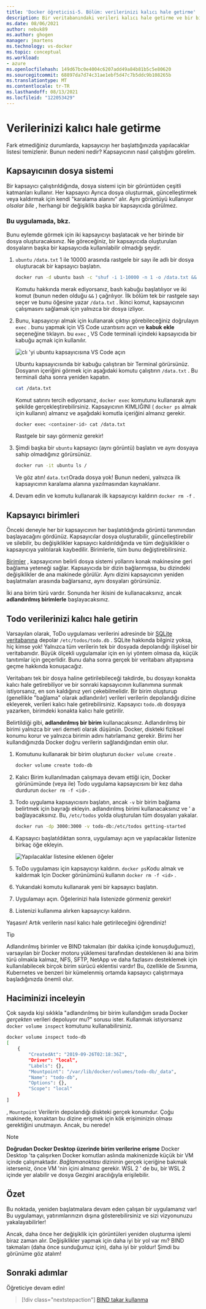 ```yaml
---
title: 'Docker öğreticisi-5. Bölüm: verilerinizi kalıcı hale getirme'
description: Bir veritabanındaki verileri kalıcı hale getirme ve bir birim bağlayarak dizinleri bir kapsayıcıya paylaşma hakkında bilgi edinin.
ms.date: 08/06/2021
author: nebuk89
ms.author: ghogen
manager: jmartens
ms.technology: vs-docker
ms.topic: conceptual
ms.workload:
- azure
ms.openlocfilehash: 149d67bc0e4004c6207add49a84b81b5c5e80620
ms.sourcegitcommit: 68897da7d74c31ae1ebf5d47c7b5ddc9b108265b
ms.translationtype: MT
ms.contentlocale: tr-TR
ms.lasthandoff: 08/13/2021
ms.locfileid: "122053429"
---
```

# <a name="persist-your-data"></a>Verilerinizi kalıcı hale getirme

Fark etmediğiniz durumlarda, kapsayıcıyı her başlattığınızda yapılacaklar listesi temizlenir. Bunun nedeni nedir? Kapsayıcının nasıl çalıştığını görelim.

## <a name="the-containers-filesystem"></a>Kapsayıcının dosya sistemi

Bir kapsayıcı çalıştırıldığında, dosya sistemi için bir görüntüden çeşitli katmanları kullanır. Her kapsayıcı Ayrıca dosya oluşturmak, güncelleştirmek veya kaldırmak için kendi "karalama alanını" alır. Aynı görüntüyü kullanıyor *olsalar bile* , herhangi bir değişiklik başka bir kapsayıcıda görülmez.

### <a name="see-this-in-practice"></a>Bu uygulamada, bkz.

Bunu eylemde görmek için iki kapsayıcıyı başlatacak ve her birinde bir dosya oluşturacaksınız. Ne göreceğiniz, bir kapsayıcıda oluşturulan dosyaların başka bir kapsayıcıda kullanılabilir olmadığı şeydir.

1. `ubuntu` `/data.txt` 1 ile 10000 arasında rastgele bir sayı ile adlı bir dosya oluşturacak bir kapsayıcı başlatın.

    ```bash
    docker run -d ubuntu bash -c "shuf -i 1-10000 -n 1 -o /data.txt && tail -f /dev/null"
    ```

    Komutu hakkında merak ediyorsanız, bash kabuğu başlatılıyor ve iki komut (bunun neden olduğu `&&` ) çağrılıyor. İlk bölüm tek bir rastgele sayı seçer ve bunu öğesine yazar `/data.txt` . İkinci komut, kapsayıcının çalışmasını sağlamak için yalnızca bir dosya izliyor.

1. Bunu, kapsayıcıyı almak için kullanarak çıktıyı görebileceğiniz doğrulayın `exec` . bunu yapmak için VS Code uzantısını açın ve **kabuk ekle** seçeneğine tıklayın. bu `exec` , VS Code terminali içindeki kapsayıcıda bir kabuğu açmak için kullanılır.

    ![clı 'yi ubuntu kapsayıcısına VS Code açın](media/attach_shell.png)

    Ubuntu kapsayıcısında bir kabuğu çalıştıran bir Terminal görürsünüz. Dosyanın içeriğini görmek için aşağıdaki komutu çalıştırın `/data.txt` . Bu terminali daha sonra yeniden kapatın.

    ```bash
    cat /data.txt
    ```

    Komut satırını tercih ediyorsanız, `docker exec` komutunu kullanarak aynı şekilde gerçekleştirebilirsiniz. Kapsayıcının KIMLIĞINI ( `docker ps` almak için kullanın) almanız ve aşağıdaki komutla içeriğini almanız gerekir.

    ```bash
    docker exec <container-id> cat /data.txt
    ```

    Rastgele bir sayı görmeniz gerekir!

1. Şimdi başka bir `ubuntu` kapsayıcı (aynı görüntü) başlatın ve aynı dosyaya sahip olmadığınız görürsünüz.

    ```bash
    docker run -it ubuntu ls /
    ```

    Ve göz atın! `data.txt`Orada dosya yok! Bunun nedeni, yalnızca ilk kapsayıcının karalama alanına yazılmasından kaynaklanır.

1. Devam edin ve komutu kullanarak ilk kapsayıcıyı kaldırın `docker rm -f` .

## <a name="container-volumes"></a>Kapsayıcı birimleri

Önceki deneyle her bir kapsayıcının her başlatıldığında görüntü tanımından başlayacağını gördünüz. Kapsayıcılar dosya oluşturabilir, güncelleştirebilir ve silebilir, bu değişiklikler kapsayıcı kaldırıldığında ve tüm değişiklikler o kapsayıcıya yalıtılarak kaybedilir. Birimlerle, tüm bunu değiştirebilirsiniz.

[Birimler](https://docs.docker.com/storage/volumes/) , kapsayıcının belirli dosya sistemi yollarını konak makinesine geri bağlama yeteneği sağlar. Kapsayıcıda bir dizin bağlanmışsa, bu dizindeki değişiklikler de ana makinede görülür. Aynı dizini kapsayıcının yeniden başlatmaları arasında bağlarsanız, aynı dosyaları görürsünüz.

İki ana birim türü vardır. Sonunda her ikisini de kullanacaksınız, ancak **adlandırılmış birimlerle** başlayacaksınız.

## <a name="persist-your-todo-data"></a>Todo verilerinizi kalıcı hale getirin

Varsayılan olarak, ToDo uygulaması verilerini adresinde bir [SQLite veritabanına](https://www.sqlite.org/index.html) depolar `/etc/todos/todo.db` . SQLite hakkında bilginiz yoksa, hiç kimse yok! Yalnızca tüm verilerin tek bir dosyada depolandığı ilişkisel bir veritabanıdır. Büyük ölçekli uygulamalar için en iyi yöntem olmasa da, küçük tanıtımlar için geçerlidir. Bunu daha sonra gerçek bir veritabanı altyapısına geçme hakkında konuşacağız.

Veritabanı tek bir dosya haline getirilebileceği takdirde, bu dosyayı konakta kalıcı hale getirebiliyor ve bir sonraki kapsayıcının kullanımına sunmak istiyorsanız, en son kaldığınız yeri çekebilmelidir. Bir birim oluşturup (genellikle "bağlama" olarak adlandırılır) verileri verilerin depolandığı dizine ekleyerek, verileri kalıcı hale getirebilirsiniz. Kapsayıcı `todo.db` dosyaya yazarken, birimdeki konakta kalıcı hale getirilir.

Belirtildiği gibi, **adlandırılmış bir birim** kullanacaksınız. Adlandırılmış bir birimi yalnızca bir veri demeti olarak düşünün. Docker, diskteki fiziksel konumu korur ve yalnızca birimin adını hatırlamanız gerekir. Birimi her kullandığınızda Docker doğru verilerin sağlandığından emin olur.

1. Komutunu kullanarak bir birim oluşturun `docker volume create` .

    ```bash
    docker volume create todo-db
    ```

1. Kalıcı Birim kullanılmadan çalışmaya devam ettiği için, Docker görünümünde (veya ile) Todo uygulama kapsayıcısını bir kez daha durdurun `docker rm -f <id>` .

1. Todo uygulama kapsayıcısını başlatın, ancak `-v` bir birim bağlama belirtmek için bayrağı ekleyin. adlandırılmış birimi kullanacaksınız ve ' a bağlayacaksınız. Bu, `/etc/todos` yolda oluşturulan tüm dosyaları yakalar.

    ```bash
    docker run -dp 3000:3000 -v todo-db:/etc/todos getting-started
    ```

1. Kapsayıcı başlatıldıktan sonra, uygulamayı açın ve yapılacaklar listenize birkaç öğe ekleyin.

    ![Yapılacaklar listesine eklenen öğeler](media/items-added.png)

1. ToDo uygulaması için kapsayıcıyı kaldırın. `docker ps`Kodu almak ve kaldırmak Için Docker görünümünü kullanın `docker rm -f <id>` .

1. Yukarıdaki komutu kullanarak yeni bir kapsayıcı başlatın.

1. Uygulamayı açın. Öğelerinizi hala listenizde görmeniz gerekir!

1. Listenizi kullanıma alırken kapsayıcıyı kaldırın.

Yaşasın! Artık verilerin nasıl kalıcı hale getirileceğini öğrendiniz!

> [!TIP]
> Adlandırılmış birimler ve BIND takmaları (bir dakika içinde konuşduğumuz), varsayılan bir Docker motoru yüklemesi tarafından desteklenen iki ana birim türü olmakla kalmaz, NFS, SFTP, NetApp ve daha fazlasını desteklemek için kullanılabilecek birçok birim sürücü eklentisi vardır! Bu, özellikle de Sısınma, Kubernetes ve benzeri bir kümelenmiş ortamda kapsayıcı çalıştırmaya başladığınızda önemli olur.

## <a name="dive-into-your-volume"></a>Haciminizi inceleyin

Çok sayıda kişi sıklıkla "adlandırılmış bir birim kullandığım sırada Docker *gerçekten* verileri depoluyor mu?" sorusu ister. Kullanmak istiyorsanız `docker volume inspect` komutunu kullanabilirsiniz.

```bash
docker volume inspect todo-db
[
    {
        "CreatedAt": "2019-09-26T02:18:36Z",
        "Driver": "local",
        "Labels": {},
        "Mountpoint": "/var/lib/docker/volumes/todo-db/_data",
        "Name": "todo-db",
        "Options": {},
        "Scope": "local"
    }
]
```

, `Mountpoint` Verilerin depolandığı diskteki gerçek konumdur. Çoğu makinede, konaktan bu dizine erişmek için kök erişiminizin olması gerektiğini unutmayın. Ancak, bu nerede!

> [!NOTE]
> **Doğrudan Docker Desktop üzerinde birim verilerine erişme** Docker Desktop 'ta çalışırken Docker komutları aslında makinenizde küçük bir VM içinde çalışmaktadır. *Bağlamanoktası* dizininin gerçek içeriğine bakmak isterseniz, önce VM 'nin içini almanız gerekir. WSL 2 ' de bu, bir WSL 2 içinde yer alabilir ve dosya Gezgini aracılığıyla erişilebilir.

## <a name="recap"></a>Özet

Bu noktada, yeniden başlatmalara devam eden çalışan bir uygulamanız var! Bu uygulamayı, yatırımlarınızın dışına gösterebilirsiniz ve sizi vizyonunuzu yakalayabilirler!

Ancak, daha önce her değişiklik için görüntüleri yeniden oluşturma işlemi biraz zaman alır. Değişiklikler yapmak için daha iyi bir yol var mı? BIND takmaları (daha önce sunduğumuz için), daha iyi bir yoldur! Şimdi bu görünüme göz atalım!

## <a name="next-steps"></a>Sonraki adımlar

Öğreticiye devam edin!

> [!div class="nextstepaction"]
> [BIND takar kullanma](use-bind-mounts.md)

